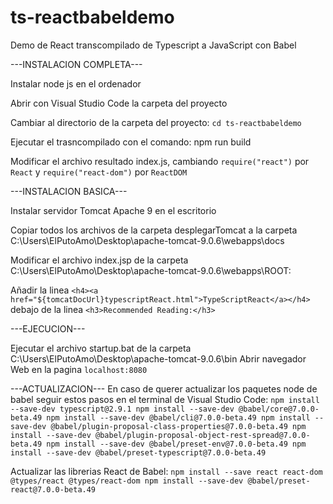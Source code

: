 # ts-reactbabeldemo
Demo de React transcompilado de Typescript a JavaScript con Babel

---INSTALACION COMPLETA---

Instalar node js en el ordenador

Abrir con Visual Studio Code la carpeta del proyecto

Cambiar al directorio de la carpeta del proyecto: `cd ts-reactbabeldemo`

Ejecutar el trasncompilado con el comando: npm run build

Modificar el archivo resultado index.js, cambiando `require("react")` por `React` y `require("react-dom")` por `ReactDOM`


---INSTALACION BASICA---

Instalar servidor Tomcat Apache 9 en el escritorio

Copiar todos los archivos de la carpeta desplegarTomcat a la carpeta C:\Users\ElPutoAmo\Desktop\apache-tomcat-9.0.6\webapps\docs

Modificar el archivo index.jsp de la carpeta C:\Users\ElPutoAmo\Desktop\apache-tomcat-9.0.6\webapps\ROOT:
  
  Añadir la linea `<h4><a href="${tomcatDocUrl}typescriptReact.html">TypeScriptReact</a></h4>` debajo de la linea `<h3>Recommended Reading:</h3>`


---EJECUCION---

Ejecutar el archivo startup.bat de la carpeta C:\Users\ElPutoAmo\Desktop\apache-tomcat-9.0.6\bin
Abrir navegador Web en la pagina `localhost:8080`


---ACTUALIZACION---
En caso de querer actualizar los paquetes node de babel seguir estos pasos en el terminal de Visual Studio Code:
`npm install --save-dev typescript@2.9.1
npm install --save-dev @babel/core@7.0.0-beta.49
npm install --save-dev @babel/cli@7.0.0-beta.49
npm install --save-dev @babel/plugin-proposal-class-properties@7.0.0-beta.49
npm install --save-dev @babel/plugin-proposal-object-rest-spread@7.0.0-beta.49
npm install --save-dev @babel/preset-env@7.0.0-beta.49
npm install --save-dev @babel/preset-typescript@7.0.0-beta.49`

Actualizar las librerias React de Babel:
`npm install --save react react-dom @types/react @types/react-dom
npm install --save-dev @babel/preset-react@7.0.0-beta.49`
